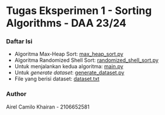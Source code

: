 # Tugas Eksperimen 1 - Sorting Algorithms - DAA 23/24
### Daftar Isi
* Algoritma Max-Heap Sort: [max_heap_sort.py](max_heap_sort.py)
* Algoritma Randomized Shell Sort: [randomized_shell_sort.py](randomized_shell_sort.py)
* Untuk menjalankan kedua algoritma: [main.py](main.py)
* Untuk *generate dataset*: [generate_dataset.py](generate_dataset.py)
* File yang berisi dataset: [dataset.txt](dataset.txt)

### Author
Airel Camilo Khairan - 2106652581
